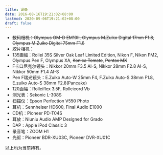 ```yaml
---
title: 设备
date: 2016-08-16T19:21:02+08:00
lastmod: 2020-09-06T19:21:02+08:00
draft: false
---
```

* ~~数码相机：Olympus OM-D EM10II, Olympus M.Zuiko Digital 17mm F1.8, Olympus M.Zuiko Digital 75mm F1.8~~
* 胶片相机：
 * 135画幅：Rollei 35S Silver Oak Leaf Limited Edition, Nikon F, Nikon FM2, Olympus Pen F, Olympus XA, ~~Konica Tomato~~, ~~Pentax MX~~
  * F卡口尼克尔镜头：Nikkor 20mm F3.5 AI-S, Nikkor 28mm F2.8 AI-S, Nikkor 50mm F1.4 AI-S 
  * Pen F瑞光镜头：E.Zuiko Auto-W 25mm F4, F.Zuiko Auto-S 38mm F1.8, E.zuiko Auto-S 38mm F2.8(Pancake)
 * 120画幅：Rolleiflex 3.5F, ~~Rolleicord Vb~~
* 测光表：Sekonic L-308S
* 扫描仪：Epson Perfection V550 Photo
* 耳机：Sennheiser HD600, Final Audio E1000
* CD机：Pioneer PD-T04S
* 耳放：Niuniu Audio AMP Designed for Grado
* DAP：Apple iPod Classic 3
* 录音笔：ZOOM H1
* 光驱：Pioneer BDR-XU03C, Pioneer DVR-XU01C

以上均为当前持有。
